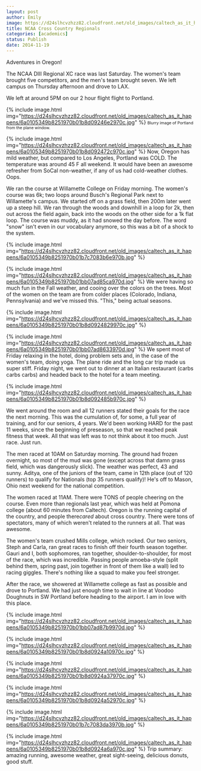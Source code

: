 ```yaml
---
layout: post
author: Emily
image: https://d24slhcvzhzz82.cloudfront.net/old_images/caltech_as_it_happens/6a0105349b8251970b01b8d09246be970c.jpg
title: NCAA Cross Country Regionals 
categories: [academics]
status: Publish
date: 2014-11-19
---
```



Adventures in Oregon!

The NCAA DIII Regional XC race was last Saturday. The women's team brought five competitors, and the men's team brought seven. We left campus on Thursday afternoon and drove to LAX.

We left at around 5PM on our 2 hour flight flight to Portland.


{% include image.html img="https://d24slhcvzhzz82.cloudfront.net/old_images/caltech_as_it_happens/6a0105349b8251970b01b8d09246e2970c.jpg" %}
<span style="font-size: 8pt;">Blurry image of Portland from the plane window.


{% include image.html img="https://d24slhcvzhzz82.cloudfront.net/old_images/caltech_as_it_happens/6a0105349b8251970b01b8d092472c970c.jpg" %}
Now, Oregon has mild weather, but compared to Los Angeles, Portland was COLD. The temperature was around 45 F all weekend. It would have been an awesome refresher from SoCal non-weather, if any of us had cold-weather clothes. Oops.

We ran the course at Willamette College on Friday morning. The women's course was 6k; two loops around Busch's Regional Park next to Willamette's campus. We started off on a grass field, then 200m later went up a steep hill. We ran through the woods and downhill in a loop for 2k, then out across the field again, back into the woods on the other side for a 1k flat loop. The course was muddy, as it had snowed the day before. The word "snow" isn't even in our vocabulary anymore, so this was a bit of a shock to the system.


{% include image.html img="https://d24slhcvzhzz82.cloudfront.net/old_images/caltech_as_it_happens/6a0105349b8251970b01b7c7083b6e970b.jpg" %}


{% include image.html img="https://d24slhcvzhzz82.cloudfront.net/old_images/caltech_as_it_happens/6a0105349b8251970b01bb07ad85ca970d.jpg" %}
We were having so much fun in the Fall weather, and cooing over the colors on the trees. Most of the women on the team are from colder places (Colorado, Indiana, Pennsylvania) and we've missed this. "This," being actual seasons.


{% include image.html img="https://d24slhcvzhzz82.cloudfront.net/old_images/caltech_as_it_happens/6a0105349b8251970b01b8d0924829970c.jpg" %}


{% include image.html img="https://d24slhcvzhzz82.cloudfront.net/old_images/caltech_as_it_happens/6a0105349b8251970b01bb07ad8633970d.jpg" %}
We spent most of Friday relaxing in the hotel, doing problem sets and, in the case of the women's team, doing yoga. The plane ride and the long car trip made us super stiff. Friday night, we went out to dinner at an Italian restaurant (carbs carbs carbs) and headed back to the hotel for a team meeting.


{% include image.html img="https://d24slhcvzhzz82.cloudfront.net/old_images/caltech_as_it_happens/6a0105349b8251970b01b8d092485b970c.jpg" %}

We went around the room and all 12 runners stated their goals for the race the next morning. This was the cumulation of, for some, a full year of training, and for our seniors, 4 years. We'd been working HARD for the past 11 weeks, since the beginning of preseason, so that we reached peak fitness that week. All that was left was to not think about it too much. Just race. Just run.

The men raced at 10AM on Saturday morning. The ground had frozen overnight, so most of the mud was gone (except across that damn grass field, which was dangerously slick). The weather was perfect, 43 and sunny. Aditya, one of the juniors of the team, came in 12th place (out of 120 runners) to qualify for Nationals (top 35 runners qualify)! He's off to Mason, Ohio next weekend for the national competition.

The women raced at 11AM. There were TONS of people cheering on the course. Even more than regionals last year, which was held at Pomona college (about 60 minutes from Caltech). Oregon is the running capital of the country, and people there*cared* about cross country. There were tons of spectators, many of which weren't related to the runners at all. That was awesome.

The women's team crushed Mills college, which rocked. Our two seniors, Steph and Carla, ran great races to finish off their fourth season together. Gauri and I, both sophomores, ran together, shoulder-to-shoulder, for most of the race, which was incredible. Passing people amoeba-style (split behind them, spring past, join together in front of them like a wall) led to racing giggles. There's nothing like a squad to make you feel stronger.

After the race, we showered at Willamette college as fast as possible and drove to Portland. We had just enough time to wait in line at Voodoo Doughnuts in SW Portland before heading to the airport. I am in love with this place.


{% include image.html img="https://d24slhcvzhzz82.cloudfront.net/old_images/caltech_as_it_happens/6a0105349b8251970b01bb07ad87b9970d.jpg" %}


{% include image.html img="https://d24slhcvzhzz82.cloudfront.net/old_images/caltech_as_it_happens/6a0105349b8251970b01b8d0924a10970c.jpg" %}


{% include image.html img="https://d24slhcvzhzz82.cloudfront.net/old_images/caltech_as_it_happens/6a0105349b8251970b01b8d0924a37970c.jpg" %}


{% include image.html img="https://d24slhcvzhzz82.cloudfront.net/old_images/caltech_as_it_happens/6a0105349b8251970b01b8d0924a52970c.jpg" %}


{% include image.html img="https://d24slhcvzhzz82.cloudfront.net/old_images/caltech_as_it_happens/6a0105349b8251970b01b7c7083da3970b.jpg" %}


{% include image.html img="https://d24slhcvzhzz82.cloudfront.net/old_images/caltech_as_it_happens/6a0105349b8251970b01b8d0924a6a970c.jpg" %}
Trip summary: amazing running, awesome weather, great sight-seeing, delicious donuts, good stuff.

